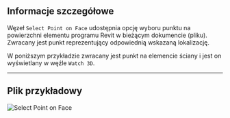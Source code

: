 ## Informacje szczegółowe
Węzeł `Select Point on Face` udostępnia opcję wyboru punktu na powierzchni elementu programu Revit w bieżącym dokumencie (pliku). Zwracany jest punkt reprezentujący odpowiednią wskazaną lokalizację.

W poniższym przykładzie zwracany jest punkt na elemencie ściany i jest on wyświetlany w węźle `Watch 3D`.
___
## Plik przykładowy

![Select Point on Face](./Dynamo.Nodes.DSPointOnElementSelection_img.jpg)
